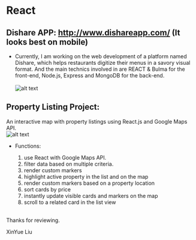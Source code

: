 # React

## Dishare APP: http://www.dishareapp.com/ (It looks best on mobile)
- Currently, I am working on the web development of a platform named Dishare, which helps restaurants digitize their menus in a savory visual format. And the main technics involved in are REACT & Bulma for the front-end, Node.js, Express and MongoDB for the back-end.<br /><br />
![alt text](http://www-scf.usc.edu/~liuxinyu/dishareApp.jpg)

## Property Listing Project: 

An interactive map with property listings using React.js and Google Maps API.<br />
![alt text](http://www-scf.usc.edu/~liuxinyu/property_list.jpg)
  
- Functions:
  
   1) use React with Google Maps API.
   2) filter data based on multiple criteria.
   3) render custom markers
   4) highlight active property in the list and on the map
   5) render custom markers based on a property location
   6) sort cards by price
   7) instantly update visible cards and markers on the map
   8) scroll to a related card in the list view <br /><br />
      
 
Thanks for reviewing.

XinYue Liu
